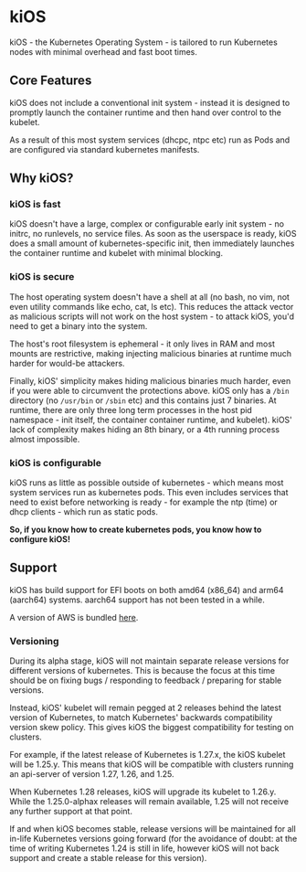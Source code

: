kiOS
====

kiOS - the Kubernetes Operating System - is tailored to run Kubernetes
nodes with minimal overhead and fast boot times.

## Core Features

kiOS does not include a conventional init system - instead it is
designed to promptly launch the container runtime and then hand over
control to the kubelet.

As a result of this most system services (dhcpc, ntpc etc) run as Pods
and are configured via standard kubernetes manifests.

## Why kiOS?

### kiOS is fast

kiOS doesn't have a large, complex or configurable early init system -
no initrc, no runlevels, no service files. As soon as the userspace is
ready, kiOS does a small amount of kubernetes-specific init, then
immediately launches the container runtime and kubelet with minimal
blocking.

### kiOS is secure

The host operating system doesn't have a shell at all (no bash, no vim,
not even utility commands like echo, cat, ls etc). This reduces the
attack vector as malicious scripts will not work on the host system - to
attack kiOS, you'd need to get a binary into the system.

The host's root filesystem is ephemeral - it only lives in RAM and most
mounts are restrictive, making injecting malicious binaries at runtime
much harder for would-be attackers.

Finally, kiOS' simplicity makes hiding malicious binaries much
harder, even if you were able to circumvent the protections above. kiOS
only has a `/bin` directory (no `/usr/bin` or `/sbin` etc) and this
contains just 7 binaries. At runtime, there are only three long term
processes in the host pid namespace - init itself, the container
container runtime, and kubelet). kiOS' lack of complexity makes hiding
an 8th binary, or a 4th running process almost impossible.

### kiOS is configurable

kiOS runs as little as possible outside of kubernetes - which means most
system services run as kubernetes pods. This even includes services that
need to exist before networking is ready - for example the ntp (time) or
dhcp clients - which run as static pods.

**So, if you know how to create kubernetes pods, you know how to
configure kiOS!**

## Support

kiOS has build support for EFI boots on both amd64 (x86_64) and arm64
(aarch64) systems. aarch64 support has not been tested in a while.

A version of AWS is bundled [here](https://github.com/EmilyShepherd/kios-aws).

### Versioning

During its alpha stage, kiOS will not maintain separate release
versions for different versions of kubernetes. This is because the focus
at this time should be on fixing bugs / responding to feedback /
preparing for stable versions.

Instead, kiOS' kubelet will remain pegged at 2 releases behind the
latest version of Kubernetes, to match Kubernetes' backwards
compatibility version skew policy. This gives kiOS the biggest
compatibility for testing on clusters.

For example, if the latest release of Kubernetes is 1.27.x, the kiOS
kubelet will be 1.25.y. This means that kiOS will be compatible with
clusters running an api-server of version 1.27, 1.26, and 1.25.

When Kubernetes 1.28 releases, kiOS will upgrade its kubelet to 1.26.y.
While the 1.25.0-alphax releases will remain available, 1.25 will not
receive any further support at that point.

If and when kiOS becomes stable, release versions will be maintained for
all in-life Kubernetes versions going forward (for the avoidance of
doubt: at the time of writing Kubernetes 1.24 is still in life, however
kiOS will not back support and create a stable release for this version).
